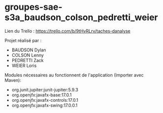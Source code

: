# groupes-sae-s3a_baudson_colson_pedretti_weier

Lien du Trello : https://trello.com/b/9tHvRLrv/taches-danalyse

Projet réalisé par :

* BAUDSON Dylan
* COLSON Lenny
* PEDRETTI Zack
* WEIER Loris

Modules nécessaires au fonctionnent de l'application (Importer avec Maven):
- org.junit.jupiter:junit-jupiter:5.9.3
- org.openjfx:javafx-base:17.0.1
- org.openjfx:javafx-controls:17.0.1
- org.openjfx:javafx-swing:17.0.0.1
